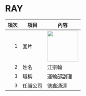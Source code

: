 # RAY
|項次 | 項目 |內容 |
|----:|------|------|
|1 | 圖片 | <img src="people.jpg" width="100" Height="100" />
|2 |姓名 |江宗翰 |
|3 | 職稱 | 運輸部副理 |
|3 | 任職公司 | 德鑫通運 |
